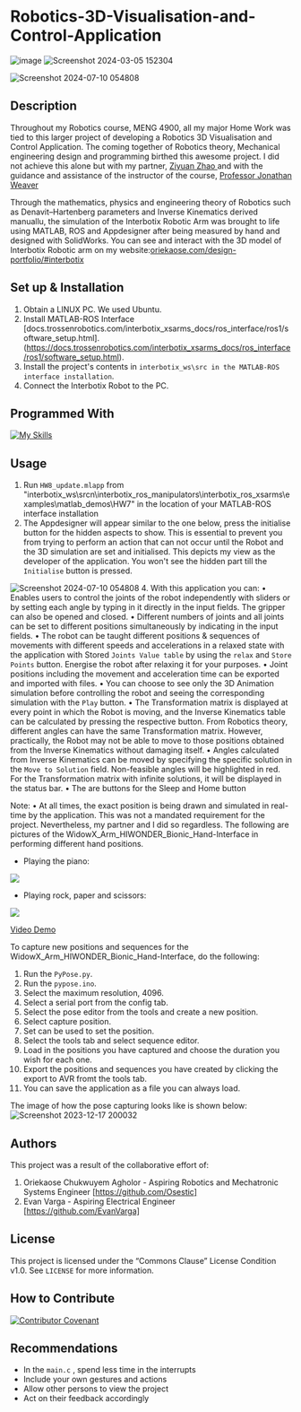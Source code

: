 # Robotics-3D-Visualisation-and-Control-Application

![image](https://github.com/user-attachments/assets/696e186a-bffb-4e97-a1d6-2e309a2bbebc)
![Screenshot 2024-03-05 152304](https://github.com/user-attachments/assets/df1462ee-29e6-4451-8a4d-bda22c298c5b)

![Screenshot 2024-07-10 054808](https://github.com/user-attachments/assets/c65605f8-efa8-46f4-8e0b-2bbac7d23dee)


## Description
Throughout my Robotics course, MENG 4900, all my major Home Work was tied to this larger project of developing a Robotics 3D Visualisation and Control Application. The coming together of Robotics theory, Mechanical engineering design and programming birthed this awesome project. I did not achieve this alone but with my partner, [Ziyuan Zhao ](https://www.linkedin.com/in/ziyuan-zhao-89195326b/) and with the guidance and assistance of the instructor of the course, [Professor Jonathan Weaver](https://www.linkedin.com/in/jonathanmweaver/)

Through the mathematics, physics and engineering theory of Robotics such as Denavit–Hartenberg parameters and Inverse Kinematics derived manuallu, the simulation of the Interbotix Robotic Arm was brought to life using MATLAB, ROS and Appdesigner after being measured by hand and designed with SolidWorks. You can see and interact with the 3D model of Interbotix Robotic arm on my website:[oriekaose.com/design-portfolio/#interbotix](https://oriekaose.com/design-portfolio/#interbotix) 

## Set up & Installation
1. Obtain a LINUX PC. We used Ubuntu.
2.	Install MATLAB-ROS Interface [docs.trossenrobotics.com/interbotix_xsarms_docs/ros_interface/ros1/software_setup.html].(https://docs.trossenrobotics.com/interbotix_xsarms_docs/ros_interface/ros1/software_setup.html).
3.	Install the project's contents in ```interbotix_ws\src in the MATLAB-ROS interface installation```.
4. Connect the Interbotix Robot to the PC.

## Programmed With

[![My Skills](https://skillicons.dev/icons?i=matlab)](https://skillicons.dev)


## Usage
1. Run ```HW8_update.mlapp``` from "interbotix_ws\srcn\interbotix_ros_manipulators\interbotix_ros_xsarms\examples\matlab_demos\HW7\" in the location of your MATLAB-ROS interface installation
2. The Appdesigner will appear similar to the one below, press the initialise button for the hidden aspects to show. This is essential to prevent you from trying to perform an action that can not occur
   until the Robot and the 3D simulation are set and initialised.
This depicts my view as the developer of the application. You won't see the hidden part till the ```Initialise``` button is pressed.


![Screenshot 2024-07-10 054808](https://github.com/user-attachments/assets/f334d743-f5d4-4edb-9daa-27b22be2da8b)
4. With this application you can:
   • Enables users to control the joints of the robot independently with sliders or by setting each angle by typing in it directly in the input fields. The gripper can also be opened and closed.
   • Different numbers of joints and all joints can be set to different positions simultaneously by indicating in the input fields.
   • The robot can be taught different positions & sequences of movements with different speeds and accelerations in a relaxed state with the application with Stored ```Joints Value table``` by using the ```relax``` and ```Store Points```  button. Energise the robot after relaxing it for your purposes.
   • Joint positions including the movement and acceleration time can be exported and imported with files. 
   • You can choose to see only the 3D Animation simulation before controlling the robot and seeing the corresponding simulation with the ```Play``` button.
   • The Transformation matrix is displayed at every point in which the Robot is moving, and the Inverse Kinematics table can be calculated by pressing the respective button. From Robotics theory, different angles can have the same Transformation matrix. However, practically, the Robot may not be able to move to those positions obtained from the Inverse Kinematics without damaging itself.
   • Angles calculated from Inverse Kinematics can be moved by specifying the specific solution in the ```Move to Solution```  field. Non-feasible angles will be highlighted in red. For the Transformation matrix with infinite solutions, it will be displayed in the status bar.
   • The are buttons for the Sleep and Home button

Note:
• At all times, the exact position is being drawn and simulated in real-time by the application. This was not a mandated requirement for the project.
Nevertheless, my partner and I did so regardless.
The following are pictures of the  WidowX_Arm_HIWONDER_Bionic_Hand-Interface in performing different hand positions. 


- Playing the piano:
<img src="https://github.com/Osestic/WidowX_Arm_HIWONDER_Bionic_Hand-Interface/assets/42704298/cb93812d-9d59-4cbb-93cf-d6da717aa819">



- Playing rock, paper and scissors:
<img src="https://github.com/Osestic/WidowX_Arm_HIWONDER_Bionic_Hand-Interface/assets/42704298/20376c5a-8b07-44d5-b52b-3d32332adce1">

[Video Demo](https://youtu.be/vg_HYsMw0Hg) 

To capture new positions and sequences for the WidowX_Arm_HIWONDER_Bionic_Hand-Interface, do the following:
1. Run the ```PyPose.py```.
2. Run the ```pypose.ino```.
3. Select the maximum resolution, 4096.
4. Select a serial port from the config tab.
5. Select the pose editor from the tools and create a new position.
6. Select capture position.
7. Set can be used to set the position.
8. Select the tools tab and select sequence editor.
9. Load in the positions you have captured and choose the duration you wish for each one.
10. Export the positions and sequences you have created by clicking the export to AVR fromt the tools tab.
11. You can save the application as a file you can always load.

The image of how the pose capturing looks like is shown below:
![Screenshot 2023-12-17 200032](https://github.com/Osestic/WidowX_Arm_HIWONDER_Bionic_Hand-Interface/assets/42704298/a565100c-5b07-490d-9a5a-44bf54016e5d)

 
## Authors
This project was a result of the collaborative effort of:
1. Oriekaose Chukwuyem Agholor - Aspiring Robotics and Mechatronic Systems Engineer [https://github.com/Osestic]
2. Evan Varga - Aspiring Electrical Engineer [https://github.com/EvanVarga]

## License
This project is licensed under the “Commons Clause” License Condition v1.0. See ```LICENSE``` for more information.


## How to Contribute
[![Contributor Covenant](https://img.shields.io/badge/Contributor%20Covenant-2.1-4baaaa.svg)](https://www.contributor-covenant.org/version/2/1/code_of_conduct/)

## Recommendations
- In the ```main.c``` , spend less time in the interrupts
- Include your own gestures and actions
- Allow other persons to view the project
- Act on their feedback accordingly

